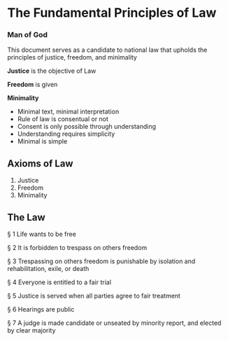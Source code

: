 # The Fundamental Principles of Law
### Man of God

This document serves as a candidate to national law that upholds the principles of justice, freedom, and minimality

**Justice** is the objective of Law

**Freedom** is given

**Minimality**
* Minimal text, minimal interpretation
* Rule of law is consentual or not 
* Consent is only possible through understanding
* Understanding requires simplicity
* Minimal is simple

## Axioms of Law
1. Justice
2. Freedom
3. Minimality

## The Law
§ 1
Life wants to be free

§ 2
It is forbidden to trespass on others freedom

§ 3
Trespassing on others freedom is punishable by isolation and rehabilitation, exile, or death

§ 4
Everyone is entitled to a fair trial

§ 5
Justice is served when all parties agree to fair treatment

§ 6
Hearings are public

§ 7
A judge is made candidate or unseated by minority report, and elected by clear majority


